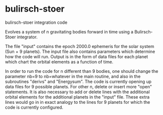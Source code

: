 # bulirsch-stoer
bulirsch-stoer integration code

Evolves a system of n gravitating bodies forward in time using a
Bulirsch-Stoer integrator.

The file "input" contains the epoch 2000.0 ephemeris for the solar
system (Sun + 9 planets). The input file also contains parameters which
determine how the code will run. Output is in the form of data files
for each planet which chart the orbital elements as a function of time.

In order to run the code for n different than 9 bodies, one should change
the parameter nb=9 to nb=whatever in the main routine, and also in
the subroutines "derivs" and "Energysum". The code is currently opening
up data files for 9 possible planets. For other n, delete or insert more
"open" statements. It is also necessary to add or delete lines with the additional
orbital elements for the additional planets in the "input" file.
These extra lines would go in in exact analogy to the lines for 
9 planets for which the code is currently configured.
